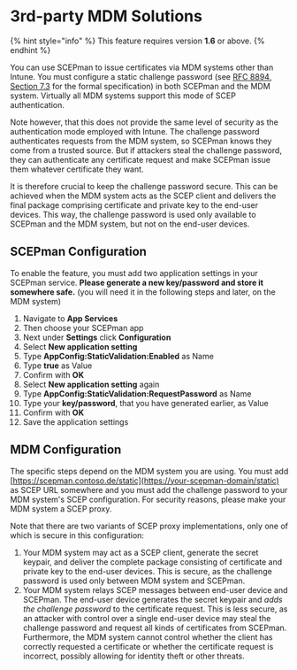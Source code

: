 # 3rd-party MDM Solutions

{% hint style="info" %}
This feature requires version **1.6** or above.
{% endhint %}

You can use SCEPman to issue certificates via MDM systems other than Intune. You must configure a static challenge password (see [RFC 8894, Section 7.3](https://www.rfc-editor.org/rfc/rfc8894.html#name-challengepassword-shared-se) for the formal specification) in both SCEPman and the MDM system. Virtually all MDM systems support this mode of SCEP authentication.

Note however, that this does not provide the same level of security as the authentication mode employed with Intune. The challenge password authenticates requests from the MDM system, so SCEPman knows they come from a trusted source. But if attackers steal the challenge password, they can authenticate any certificate request and make SCEPman issue them whatever certificate they want.

It is therefore crucial to keep the challenge password secure. This can be achieved when the MDM system acts as the SCEP client and delivers the final package comprising certificate and private key to the end-user devices. This way, the challenge password is used only available to SCEPman and the MDM system, but not on the end-user devices.

## SCEPman Configuration

To enable the feature, you must add two application settings in your SCEPman service. **Please generate a new key/password and store it somewhere safe.** (you will need it in the following steps and later, on the MDM system)

1. Navigate to **App Services**
2. Then choose your SCEPman app
3. Next under **Settings** click **Configuration**
4. Select **New application setting**
5. Type **AppConfig:StaticValidation:Enabled** as Name
6. Type **true** as Value
7. Confirm with **OK**
8. Select **New application setting** again
9. Type **AppConfig:StaticValidation:RequestPassword** as Name
10. Type your **key/password**, that you have generated earlier, as Value
11. Confirm with **OK**
12. Save the application settings

## MDM Configuration

The specific steps depend on the MDM system you are using. You must add [https://scepman.contoso.de/static](https://your-scepman-domain/static) as SCEP URL somewhere and you must add the challenge password to your MDM system's SCEP configuration. For security reasons, please make your MDM system a SCEP proxy.

Note that there are two variants of SCEP proxy implementations, only one of which is secure in this configuration:

1. Your MDM system may act as a SCEP client, generate the secret keypair, and deliver the complete package consisting of certificate and private key to the end-user devices. This is secure, as the challenge password is used only between MDM system and SCEPman.
2. Your MDM system relays SCEP messages between end-user device and SCEPman. The end-user device generates the secret keypair and _adds the challenge password_ to the certificate request. This is less secure, as an attacker with control over a single end-user device may steal the challenge password and request all kinds of certificates from SCEPman. Furthermore, the MDM system cannot control whether the client has correctly requested a certificate or whether the certificate request is incorrect, possibly allowing for identity theft or other threats.
